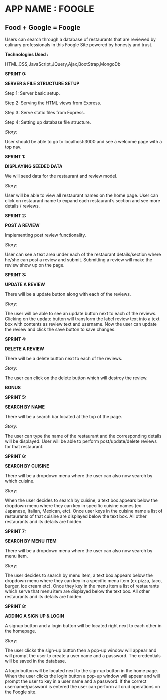 
# APP NAME : FOOGLE

## Food + Google = Foogle

Users can search through a database of restaurants that are reviewed by culinary professionals in this Foogle Site powered by honesty and trust.

**Technologies Used :**


HTML,CSS,JavaScript,JQuery,Ajax,BootStrap,MongoDb

**SPRINT 0:**

**SERVER & FILE STRUCTURE SETUP**

Step 1: Server basic setup.  

Step 2: Serving the HTML views from Express.  

Step 3: Serve static files from Express.

Step 4: Setting up database file structure.  


*Story:*  

User should be able to go to localhost:3000 and see a welcome page with a top nav.

**SPRINT 1:**

**DISPLAYING SEEDED DATA**  

We will seed data for the restaurant and review model.

*Story:*  

User will be able to view all restaurant names on the home page.
User can click on restaurant name to expand each restaurant’s section and see more details / reviews.

**SPRINT 2:**

**POST A REVIEW**  

Implementing post review functionality.

*Story:*  

User can see a text area under each of the restaurant details/section where he/she can post a review and submit.
Submitting a review will make the review show up on the page.


**SPRINT 3:**

**UPDATE A REVIEW**  

There will be a update button along with each of the reviews.

*Story:*  

The user will be able to see an update button next to each of the reviews. Clicking on the update button will transform the label review text into a text box with contents as review text and username. Now the user can update the review and click the save button to save changes.

**SPRINT 4:**

**DELETE A REVIEW**  

There will be a delete button next to each of the reviews.

*Story:*  

The user can click on the delete button which will destroy the review.


**BONUS**

**SPRINT 5:**

**SEARCH BY NAME**  

There will be a search bar located at the top of the page.

*Story:*

The user can type the name of the restaurant and the corresponding details will be displayed.
User will be able to perform post/update/delete reviews for that restaurant.

**SPRINT 6:**

**SEARCH BY CUISINE**  

There will be a dropdown menu where the user can also now search by which cuisine.

*Story:*

When the user decides to search by cuisine, a text box appears below the dropdown menu where they can key in specific cuisine names (ex Japanese, Italian, Mexican, etc). Once user keys in the cuisine name a list of restaurants of that cuisine are displayed below the text box.
All other restaurants and its details are hidden.


**SPRINT 7:**

**SEARCH BY MENU ITEM**

There will be a dropdown menu where the user can also now search by menu item.

*Story:*

The user decides to search by menu item, a text box appears below the dropdown menu where they can key in a specific menu item (ex pizza, taco, burger, ice cream etc). Once they key in the menu item a list of restaurants which serve that menu item are displayed below the text box.
All other restaurants and its details are hidden.


**SPRINT 8:**

**ADDING A SIGN UP & LOGIN**

A signup button and a login button will be located right next to each other in the homepage.

*Story:*

The user clicks the sign-up button then a pop-up window will appear and will prompt the user to create a user name and a password. The credentials will be saved in the database.

A login button will be located next to the sign-up button in the home page. When the user clicks the login button a pop-up window will appear and will prompt the user to key in a user name and a password. If the correct username/password is entered the user can perform all crud operations on the Foogle site.
